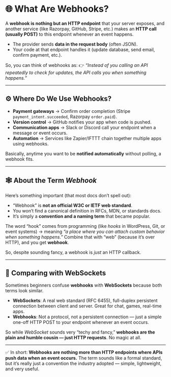 # 🌐 What Are Webhooks?

A **webhook is nothing but an HTTP endpoint** that your server exposes, and another service (like Razorpay, GitHub, Stripe, etc.) makes an **HTTP call (usually POST)** to this endpoint whenever an event happens.

* The provider sends **data in the request body** (often JSON).
* Your code at that endpoint handles it (update database, send email, confirm payment, etc.).

So, you can think of webhooks as:
👉 *“Instead of you calling an API repeatedly to check for updates, the API calls you when something happens.”*

---

## ⚙️ Where Do We Use Webhooks?

* **Payment gateways** → Confirm order completion (Stripe `payment_intent.succeeded`, Razorpay `order.paid`).
* **Version control** → GitHub notifies your app when code is pushed.
* **Communication apps** → Slack or Discord call your endpoint when a message or event occurs.
* **Automation** → Services like Zapier/IFTTT chain together multiple apps using webhooks.

Basically, anytime you want to be **notified automatically** without polling, a webhook fits.

---

## 🕸️ About the Term *Webhook*

Here’s something important (that most docs don’t spell out):

* “Webhook” is **not an official W3C or IETF web standard**.
* You won’t find a canonical definition in RFCs, MDN, or standards docs.
* It’s simply a **convention and a naming term** that became popular.

The word “hook” comes from programming (like *hooks* in WordPress, Git, or event systems) → meaning *“a place where you can attach custom behavior when something happens.”* Combine that with “web” (because it’s over HTTP), and you get **webhook**.

So, despite sounding fancy, a webhook is *just* an HTTP callback.

---

## 🔗 Comparing with WebSockets

Sometimes beginners confuse **webhooks** with **WebSockets** because both terms look similar.

* **WebSockets**: A real web standard (RFC 6455), full-duplex persistent connection between client and server. Great for chat, games, real-time apps.
* **Webhooks**: Not a protocol, not a persistent connection — just a simple one-off HTTP POST to your endpoint whenever an event occurs.

So while *WebSocket* sounds very “techy and fancy,” **webhooks are the plain and humble cousin — just HTTP requests**. No magic at all.

---

✅ In short:
**Webhooks are nothing more than HTTP endpoints where APIs push data when an event occurs.** The term sounds like a formal standard, but it’s really just a convention the industry adopted — simple, lightweight, and very useful.